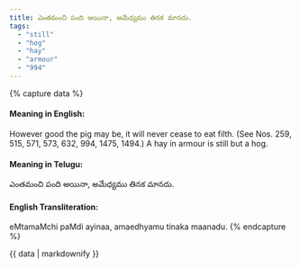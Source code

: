 ```yaml
---
title: ఎంతమంచి పంది అయినా, అమేధ్యము తినక మానదు.
tags:
  - "still"
  - "hog"
  - "hay"
  - "armour"
  - "994"
---
```


{% capture data %}
#### Meaning in English:
However good the pig may be, it will never cease to eat filth.
(See Nos. 259, 515, 571, 573, 632, 994, 1475, 1494.)
A hay in armour is still but a hog.

#### Meaning in Telugu:
ఎంతమంచి పంది అయినా, అమేధ్యము తినక మానదు.

#### English Transliteration:
eMtamaMchi paMdi ayinaa, amaedhyamu tinaka maanadu.
{% endcapture %}

{{ data | markdownify }}

